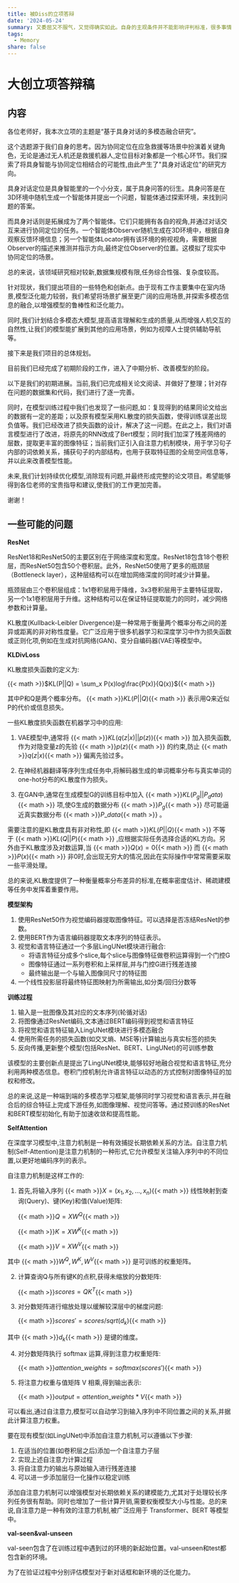 ```yaml
---
title: 被Diss的立项答辩
date: '2024-05-24'
summary: 又委屈又不服气，又觉得确实如此。自身的主观条件并不能影响评判标准，很多事情就是只看结果，而不看你有没有苦衷。
tags:
  - Memory
share: false
---
```


# 大创立项答辩稿

## 内容

各位老师好，我本次立项的主题是“基于具身对话的多模态融合研究”。

这个选题源于我们自身的思考。因为协同定位在应急救援等场景中扮演着关键角色，无论是通过无人机还是救援机器人,定位目标对象都是一个核心环节。我们探索了将具身智能与协同定位相结合的可能性,由此产生了"具身对话定位"的研究方向。

具身对话定位是具身智能里的一个小分支，属于具身问答的衍生。具身问答是在3D环境中随机生成一个智能体并提出一个问题，智能体通过探索环境，来找到问题的答案。

而具身对话则是拓展成为了两个智能体。它们只能拥有各自的视角,并通过对话交互来进行协同定位的任务。一个智能体Observer随机生成在3D环境中，根据自身观察反馈环境信息；另一个智能体Locator拥有该环境的俯视视角，需要根据Observer的描述来推测并指示方向,最终定位Observer的位置。这模拟了现实中协同定位的场景。

总的来说，该领域研究相对较新,数据集规模有限,任务综合性强、复杂度较高。

针对现状，我们提出项目的一些特色和创新点。由于现有工作主要集中在室内场景,模型泛化能力较弱，我们希望将场景扩展至更广阔的应用场景,并探索多模态信息的融合,以增强模型的鲁棒性和泛化能力。

同时,我们计划结合多模态大模型,提高语言理解和生成的质量,从而增强人机交互的自然性,让我们的模型能扩展到其他的应用场景，例如为视障人士提供辅助导航等。

接下来是我们项目的总体规划。

目前我们已经完成了初期阶段的工作，进入了中期分析、改善模型的阶段。

以下是我们的初期进展。当前,我们已完成相关论文阅读、并做好了整理；针对存在问题的数据集和代码，我们进行了逐一完善。

同时，在模型训练过程中我们也发现了一些问题,如：复现得到的结果同论文给出的数据有一定的差距；以及原有模型采用KL散度的损失函数，使得训练误差出现负值等。我们已经改进了损失函数的设计，解决了这一问题。在此之上，我们对语言模型进行了改进，将原先的RNN改成了Bert模型；同时我们加深了残差网络的层数，提取更丰富的图像特征；当前我们正引入自注意力机制模块，用于学习句子内部的词依赖关系，捕获句子的内部结构，也用于获取特征图的全局空间信息等，并以此来改善模型性能。

未来,我们计划持续优化模型,消除现有问题,并最终形成完整的论文项目。希望能够得到各位老师的宝贵指导和建议,使我们的工作更加完善。

谢谢！

## **一些可能的问题**

**ResNet**

ResNet18和ResNet50的主要区别在于网络深度和宽度。ResNet18包含18个卷积层，而ResNet50包含50个卷积层。此外，ResNet50使用了更多的瓶颈层（Bottleneck layer），这种层结构可以在增加网络深度的同时减少计算量。

瓶颈层由三个卷积层组成：1x1卷积层用于降维，3x3卷积层用于主要特征提取，另一个1x1卷积层用于升维。这种结构可以在保证特征提取能力的同时，减少网络参数和计算量。

KL散度(Kullback-Leibler Divergence)是一种常用于衡量两个概率分布之间的差异或距离的非对称性度量。它广泛应用于很多机器学习和深度学习中作为损失函数或正则化项,例如在生成对抗网络(GAN)、变分自编码器(VAE)等模型中。

**KLDivLoss**

KL散度损失函数的定义为:

{{< math >}}$KL(P||Q) = \sum_x P(x)log\frac{P(x)}{Q(x)}${{< math >}}

其中P和Q是两个概率分布。 {{< math >}}$KL(P||Q)${{< math >}} 表示用Q来近似P的代价或信息损失。

一些KL散度损失函数在机器学习中的应用:

1. VAE模型中,通常将 {{< math >}}$KL(q(z|x)||p(z))${{< math >}} 加入损失函数,作为对隐变量z的先验 {{< math >}}$p(z)${{< math >}} 的约束,防止 {{< math >}}$q(z|x)${{< math >}} 偏离先验过多。

2. 在神经机器翻译等序列生成任务中,将解码器生成的单词概率分布与真实单词的one-hot分布的KL散度作为损失。

3. 在GAN中,通常在生成模型G的训练目标中加入 {{< math >}}$KL(P_g||P_data)${{< math >}} 项,使G生成的数据分布 {{< math >}}$P_g${{< math >}} 尽可能逼近真实数据分布 {{< math >}}$P\_data${{< math >}} 。

需要注意的是KL散度具有非对称性,即 {{< math >}}$KL(P||Q)${{< math >}} 不等于 {{< math >}}$KL(Q||P)${{< math >}} ,应根据实际任务选择合适的KL方向。另外由于KL散度涉及对数运算,当 {{< math >}}$Q(x)=0${{< math >}} 而 {{< math >}}$P(x)${{< math >}} 非0时,会出现无穷大的情况,因此在实际操作中常常需要采取一些平滑处理。

总的来说,KL散度提供了一种衡量概率分布差异的标准,在概率密度估计、稀疏建模等任务中发挥着重要作用。

**模型架构**

1. 使用ResNet50作为视觉编码器提取图像特征。可以选择是否冻结ResNet的参数。
2. 使用BERT作为语言编码器提取文本序列的特征表示。
3. 视觉和语言特征通过一个多层LingUNet模块进行融合:
   - 将语言特征分成多个slice,每个slice与图像特征做卷积运算得到一个门控G
   - 图像特征通过一系列卷积和上采样层,并与门控G进行残差连接
   - 最终输出是一个与输入图像同尺寸的特征图
4. 一个线性投影层将最终特征图映射为所需输出,如分类/回归分数等

**训练过程**

1. 输入是一批图像及其对应的文本序列(轮循对话)
2. 将图像通过ResNet编码,文本通过BERT编码得到视觉和语言特征
3. 将视觉和语言特征输入LingUNet模块进行多模态融合
4. 使用所需任务的损失函数(如交叉熵、MSE等)计算输出与真实标签的损失
5. 反向传播,更新整个模型(包括ResNet、BERT、LingUNet)的可训练参数

该模型的主要创新点是提出了LingUNet模块,能够较好地融合视觉和语言特征,充分利用两种模态信息。卷积门控机制允许语言特征以动态的方式控制对图像特征的加权和修改。

总的来说,这是一种端到端的多模态学习框架,能够同时学习视觉和语言表示,并在融合后的综合特征上完成下游任务,如图像理解、视觉问答等。通过预训练的ResNet和BERT模型初始化,有助于加速收敛和提高性能。

**SelfAttention**

在深度学习模型中,注意力机制是一种有效捕捉长期依赖关系的方法。自注意力机制(Self-Attention)是注意力机制的一种形式,它允许模型关注输入序列中的不同位置,以更好地编码序列的表示。

自注意力机制是这样工作的:

1) 首先,将输入序列 {{< math >}}$X = (x_1, x_2, ..., x_n)${{< math >}} 线性映射到查询(Query)、键(Key)和值(Value)矩阵:

   {{< math >}}$Q = XW^Q${{< math >}}
   
   {{< math >}}$K = XW^K${{< math >}}
   
   {{< math >}}$V = XW^V${{< math >}}

其中 {{< math >}}$W^Q, W^K, W^V${{< math >}} 是可训练的权重矩阵。

2) 计算查询Q与所有键K的点积,获得未缩放的分数矩阵:

   {{< math >}}$scores = QK^T${{< math >}}

3) 对分数矩阵进行缩放处理以缓解较深层中的梯度问题:

   {{< math >}}$scores' = scores / sqrt(d_k)${{< math >}}

其中 {{< math >}}$d_k${{< math >}} 是键的维度。

4) 对分数矩阵执行 softmax 运算,得到注意力权重矩阵:

   {{< math >}}$attention\_weights = softmax(scores')${{< math >}}

5) 将注意力权重与值矩阵 V 相乘,得到输出表示:

   {{< math >}}$output = attention\_weights * V${{< math >}}

可以看出,通过自注意力,模型可以自动学习到输入序列中不同位置之间的关系,并据此计算注意力权重。

要在现有模型(如LingUNet)中添加自注意力机制,可以遵循以下步骤:

1. 在适当的位置(如卷积层之后)添加一个自注意力子层
2. 实现上述自注意力计算过程
3. 将自注意力的输出与原始输入进行残差连接
4. 可以进一步添加层归一化操作以稳定训练

添加自注意力机制可以增强模型对长期依赖关系的建模能力,尤其对于处理较长序列任务很有帮助。同时也增加了一些计算开销,需要权衡模型大小与性能。总的来说,自注意力是一种有效的注意力机制,被广泛应用于 Transformer、BERT 等模型中。

**val-seen&val-unseen**

val-seen包含了在训练过程中遇到过的环境的新起始位置。val-unseen和test都包含新的环境。

为了在验证过程中分别评估模型对于新对话框和新环境的泛化能力。